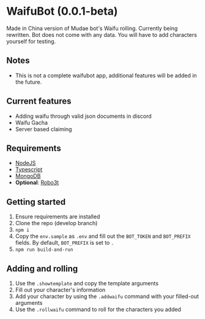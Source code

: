 
# WaifuBot (0.0.1-beta)
Made in China version of Mudae bot's Waifu rolling. Currently being rewritten.
Bot does not come with any data. You will have to add characters yourself for testing.

## Notes
- This is not a complete waifubot app, additional features will be added in the future.

## Current features
- Adding waifu through valid json documents in discord
- Waifu Gacha
- Server based claiming

## Requirements
- [NodeJS](https://nodejs.org/en/)
- [Typescript](https://www.typescriptlang.org/#download-links)
- [MongoDB](https://www.mongodb.com/download-center/community)
- **Optional**: [Robo3t](https://robomongo.org/download) 

## Getting started
1. Ensure requirements are installed
2. Clone the repo (develop branch)
3. `npm i`
4. Copy the `env.sample` as `.env` and fill out the `BOT_TOKEN` and `BOT_PREFIX` fields. By default, `BOT_PREFIX` is set to `.`
5. `npm run build-and-run`

## Adding and rolling
1. Use the `.showtemplate` and copy the template arguments
2. Fill out your character's information
3. Add your character by using the `.addwaifu` command with your filled-out arguments
4. Use the `.rollwaifu` command to roll for the characters you added

 
